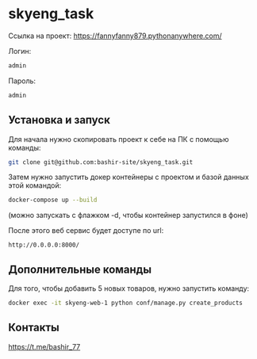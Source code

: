 # skyeng_task

Ссылка на проект: https://fannyfanny879.pythonanywhere.com/

Логин: 
```bash
admin
```
Пароль: 
```bash
admin
```

## Установка и запуск

Для начала нужно скопировать проект к себе на ПК с помощью команды:
```bash
git clone git@github.com:bashir-site/skyeng_task.git
```

Затем нужно запустить докер контейнеры с проектом и базой данных этой командой:
```bash
docker-compose up --build
```
(можно запускать с флажком -d, чтобы контейнер запустился в фоне)

После этого веб сервис будет доступе по url:
```
http://0.0.0.0:8000/
```

## Дополнительные команды

Для того, чтобы добавить 5 новых товаров, нужно запустить команду:
```bash
docker exec -it skyeng-web-1 python conf/manage.py create_products
```

## Контакты

https://t.me/bashir_77
